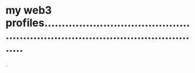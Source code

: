 # my web3 profiles....................................................................................................
.

